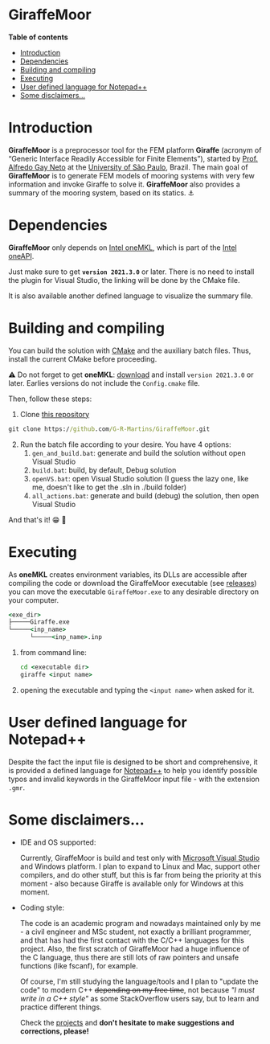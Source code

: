 GiraffeMoor
===========

**Table of contents**

- [Introduction](#introduction)
- [Dependencies](#dependencies)
- [Building and compiling](#building-and-compiling)
- [Executing](#executing)
- [User defined language for Notepad++](#user-defined-language-for-notepad)
- [Some disclaimers...](#some-disclaimers)

#  Introduction

**GiraffeMoor** is a preprocessor tool for the FEM platform **Giraffe** (acronym of “Generic Interface Readily Accessible for Finite Elements”), 
started by [Prof. Alfredo Gay Neto](http://sites.poli.usp.br/p/alfredo.gay/#me-section) at the [University of São Paulo](https://www5.usp.br/#english), Brazil. 
The main goal of **GiraffeMoor** is to generate FEM models of mooring systems with very few information and invoke Giraffe to solve it. 
**GiraffeMoor** also provides a summary of the mooring system, based on its statics. :anchor:


# Dependencies

**GiraffeMoor** only depends on [Intel oneMKL](https://software.intel.com/content/www/us/en/develop/documentation/get-started-with-mkl-for-dpcpp/top.html), 
which is part of the [Intel oneAPI](https://software.intel.com/content/www/us/en/develop/tools/oneapi.html#gs.409kvt).

Just make sure to get **`version 2021.3.0`**  or later.  There is no need to install the plugin for Visual Studio, the linking will be done by the CMake file. 

It is also available another defined language to visualize the summary file.


# Building and compiling

You can build the solution with [CMake](https://cmake.org/) and the auxiliary batch files. Thus, install the current CMake before proceeding.

:warning: Do not forget to get **oneMKL**: [download](https://software.intel.com/content/www/us/en/develop/tools/oneapi/base-toolkit/download.html) 
and install `version 2021.3.0` or later. Earlies versions do not include the `Config.cmake` file.

Then, follow these steps:
  1. Clone [this repository](https://github.com/G-R-Martins/GiraffeMoor)

```cmd
git clone https://github.com/G-R-Martins/GiraffeMoor.git
```

  2. Run the batch file according to your desire. You have 4 options: 
     1. `gen_and_build.bat`: generate and build the solution without open Visual Studio
     2. `build.bat`: build, by default, Debug solution
     3. `openVS.bat`: open Visual Studio solution (I guess the lazy one, like me, doesn't like to get the .sln in ./build folder)
     4. `all_actions.bat`: generate and build (debug) the solution, then open Visual Studio

And that's it! :grin: :tada:


# Executing 

As **oneMKL** creates environment variables, its DLLs are accessible  after compiling the code or download the GiraffeMoor executable (see [releases](https://github.com/G-R-Martins/GiraffeMoor/releases)) 
you can move the executable `GiraffeMoor.exe` to any desirable directory on your computer.

```cmd
<exe_dir>
├─────Giraffe.exe
└─────<inp_name>
      └─────<inp_name>.inp
```

1. from command line:
   ```cmd
   cd <executable dir>
   giraffe <input name>
   ```
2. opening the executable and typing the `<input name>` when asked for it. 



# User defined language for Notepad++

Despite the fact the input file is designed to be short and comprehensive, it is provided a defined language for [Notepad++](https://notepad-plus-plus.org/downloads/) to help you identify possible typos and invalid keywords in the GiraffeMoor input file - with the extension `.gmr`.


# Some disclaimers...

  - IDE and OS supported: 
    
    Currently, GiraffeMoor is build and test only with [Microsoft Visual Studio](https://visualstudio.microsoft.com/) and Windows platform. 
    I plan to expand to Linux and Mac, support other compilers, and do other stuff, but this is far from being the priority at this moment - also because Giraffe is available only for Windows at this moment.
  
  - Coding style:
    
    The code is an academic program and nowadays maintained only by me - a civil engineer and MSc student, not exactly a brilliant programmer, 
    and that has had the first contact with the C/C++ languages for this project. 
    Also, the first scratch of GiraffeMoor had a huge influence of the C language, thus there are still lots of raw pointers and unsafe functions (like fscanf), for example.
    
    Of course, I'm still studying the language/tools and I plan to "update the code" to modern C++ 
    ~~depending on my free time~~, not because *"I must write in a C++ style"* as some StackOverflow users say, but to learn and
    practice different things. 
    
    Check the [projects](https://github.com/G-R-Martins/GiraffeMoor/projects) and **don't hesitate to make suggestions and corrections, please!**
  
